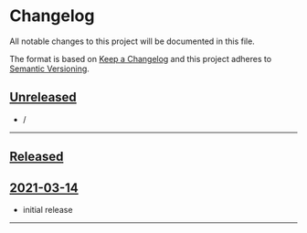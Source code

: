 # Changelog

All notable changes to this project will be documented in this file.

The format is based on [Keep a Changelog][keep a changelog] and this project adheres to [Semantic Versioning][semantic versioning].

## [Unreleased]

-   /

---

## [Released]

## [2021-03-14]

-   initial release

---

<!-- Links -->

[keep a changelog]: https://keepachangelog.com/
[semantic versioning]: https://semver.org/

<!-- Versions -->

[unreleased]: https://github.com/RLNT/bl2-rlnt-modpack/
[released]: https://github.com/RLNT/bl2-rlnt-modpack/
[2021-03-14]: https://github.com/RLNT/bl2-rlnt-modpack/
